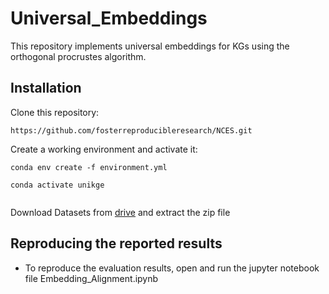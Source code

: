 # Universal_Embeddings
This repository implements universal embeddings for KGs using the orthogonal procrustes algorithm.

## Installation

Clone this repository:
```
https://github.com/fosterreproducibleresearch/NCES.git
``` 

Create a working environment and activate it:
```
conda env create -f environment.yml

conda activate unikge
 
```

Download Datasets from [drive](https://drive.google.com/file/d/16tmjo1OZ5MqY_JwXUg5Fj1WxfWtOXACe/view?usp=sharing) and extract the zip file 

## Reproducing the reported results

- To reproduce the evaluation results, open and run the jupyter notebook file Embedding_Alignment.ipynb

